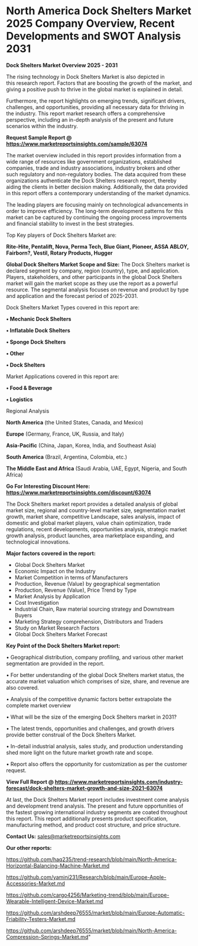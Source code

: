  # North America Dock Shelters Market 2025 Company Overview, Recent Developments and SWOT Analysis 2031

<Strong> Dock Shelters Market Overview 2025 - 2031</strong>

The rising technology in Dock Shelters Market is also depicted in this research report. Factors that are boosting the growth of the market, and giving a positive push to thrive in the global market is explained in detail.

Furthermore, the report highlights on emerging trends, significant drivers, challenges, and opportunities, providing all necessary data for thriving in the industry. This report market research offers a comprehensive perspective, including an in-depth analysis of the present and future scenarios within the industry.

<strong>Request Sample Report @ <a href=https://www.marketreportsinsights.com/sample/63074>https://www.marketreportsinsights.com/sample/63074</a></strong>

The market overview included in this report provides information from a wide range of resources like government organizations, established companies, trade and industry associations, industry brokers and other such regulatory and non-regulatory bodies. The data acquired from these organizations authenticate the Dock Shelters research report, thereby aiding the clients in better decision making. Additionally, the data provided in this report offers a contemporary understanding of the market dynamics.

The leading players are focusing mainly on technological advancements in order to improve efficiency. The long-term development patterns for this market can be captured by continuing the ongoing process improvements and financial stability to invest in the best strategies.

Top Key players of Dock Shelters Market are:

<strong>Rite-Hite, Pentalift, Nova, Perma Tech, Blue Giant, Pioneer, ASSA ABLOY, Fairborn?, Vestil, Rotary Products, Hugger</strong>

<strong><b>Global Dock Shelters Market Scope and Size:</b></strong>
The Dock Shelters market is declared segment by company, region (country), type, and application. Players, stakeholders, and other participants in the global Dock Shelters market will gain the market scope as they use the report as a powerful resource. The segmental analysis focuses on revenue and product by type and application and the forecast period of 2025-2031.

Dock Shelters Market Types covered in this report are:

<strong>• Mechanic Dock Shelters

• Inflatable Dock Shelters

• Sponge Dock Shelters

• Other

• Dock Shelters</strong>

Market Applications covered in this report are:

<strong>• Food & Beverage

• Logistics</strong> 

Regional Analysis

<strong>North America</strong> (the United States, Canada, and Mexico)

<strong>Europe</strong> (Germany, France, UK, Russia, and Italy)

<strong>Asia-Pacific</strong> (China, Japan, Korea, India, and Southeast Asia)

<strong>South America</strong> (Brazil, Argentina, Colombia, etc.)

<strong>The Middle East and Africa</strong> (Saudi Arabia, UAE, Egypt, Nigeria, and South Africa)

<strong>Go For Interesting Discount Here: <a href=https://www.marketreportsinsights.com/discount/63074>https://www.marketreportsinsights.com/discount/63074</a></strong>

The Dock Shelters market report provides a detailed analysis of global market size, regional and country-level market size, segmentation market growth, market share, competitive Landscape, sales analysis, impact of domestic and global market players, value chain optimization, trade regulations, recent developments, opportunities analysis, strategic market growth analysis, product launches, area marketplace expanding, and technological innovations.

<strong><b>Major factors covered in the report:</b></strong>
<ul>
  <li>Global Dock Shelters Market </li>
  <li>Economic Impact on the Industry</li>
  <li>Market Competition in terms of Manufacturers</li>
  <li>Production, Revenue (Value) by geographical segmentation</li>
  <li>Production, Revenue (Value), Price Trend by Type</li>
  <li>Market Analysis by Application</li>
  <li>Cost Investigation</li>
  <li>Industrial Chain, Raw material sourcing strategy and Downstream Buyers</li>
  <li>Marketing Strategy comprehension, Distributors and Traders</li>
  <li>Study on Market Research Factors</li>
  <li>Global Dock Shelters Market Forecast</li>
</ul>

<strong><b>Key Point of the Dock Shelters Market report:</b></strong>

• Geographical distribution, company profiling, and various other market segmentation are provided in the report.

• For better understanding of the global Dock Shelters market status, the accurate market valuation which comprises of size, share, and revenue are also covered.

• Analysis of the competitive dynamic factors better extrapolate the complete market overview

• What will be the size of the emerging Dock Shelters market in 2031?

• The latest trends, opportunities and challenges, and growth drivers provide better construal of the Dock Shelters Market.

• In-detail industrial analysis, sales study, and production understanding shed more light on the future market growth rate and scope.

• Report also offers the opportunity for customization as per the customer request.

<strong><b>View Full Report @ <a href=https://www.marketreportsinsights.com/industry-forecast/dock-shelters-market-growth-and-size-2021-63074>https://www.marketreportsinsights.com/industry-forecast/dock-shelters-market-growth-and-size-2021-63074</a></b></strong>


At last, the Dock Shelters Market report includes investment come analysis and development trend analysis. The present and future opportunities of the fastest growing international industry segments are coated throughout this report. This report additionally presents product specification, manufacturing method, and product cost structure, and price structure.

<strong>Contact Us:</strong>
sales@marketreportsinsights.com

<strong>Our other reports:</strong>

<a href=https://github.com/haq235/trend-research/blob/main/North-America-Horizontal-Balancing-Machine-Market.md>https://github.com/haq235/trend-research/blob/main/North-America-Horizontal-Balancing-Machine-Market.md</a>

<a href=https://github.com/yamini231/Research/blob/main/Europe-Apple-Accessories-Market.md>https://github.com/yamini231/Research/blob/main/Europe-Apple-Accessories-Market.md</a>

<a href=https://github.com/cargo4256/Marketing-trend/blob/main/Europe-Wearable-Intelligent-Device-Market.md>https://github.com/cargo4256/Marketing-trend/blob/main/Europe-Wearable-Intelligent-Device-Market.md</a>

<a href=https://github.com/arshdeep76555/market/blob/main/Europe-Automatic-Friability-Testers-Market.md>https://github.com/arshdeep76555/market/blob/main/Europe-Automatic-Friability-Testers-Market.md</a>

<a href=https://github.com/arshdeep76555/market/blob/main/North-America-Compression-Springs-Market.md>https://github.com/arshdeep76555/market/blob/main/North-America-Compression-Springs-Market.md</a>"
